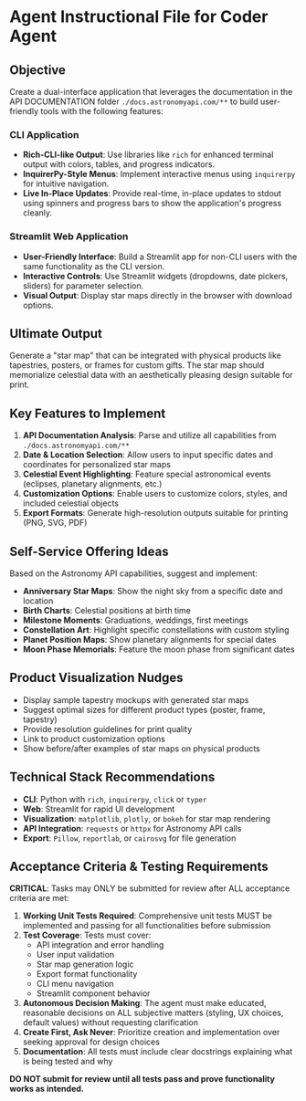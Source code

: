 # Agent Instructional File for Coder Agent

## Objective
Create a dual-interface application that leverages the documentation in the API DOCUMENTATION folder `./docs.astronomyapi.com/**` to build user-friendly tools with the following features:

### CLI Application
- **Rich-CLI-like Output**: Use libraries like `rich` for enhanced terminal output with colors, tables, and progress indicators.
- **InquirerPy-Style Menus**: Implement interactive menus using `inquirerpy` for intuitive navigation.
- **Live In-Place Updates**: Provide real-time, in-place updates to stdout using spinners and progress bars to show the application's progress cleanly.

### Streamlit Web Application
- **User-Friendly Interface**: Build a Streamlit app for non-CLI users with the same functionality as the CLI version.
- **Interactive Controls**: Use Streamlit widgets (dropdowns, date pickers, sliders) for parameter selection.
- **Visual Output**: Display star maps directly in the browser with download options.

## Ultimate Output
Generate a "star map" that can be integrated with physical products like tapestries, posters, or frames for custom gifts. The star map should memorialize celestial data with an aesthetically pleasing design suitable for print.

## Key Features to Implement
1. **API Documentation Analysis**: Parse and utilize all capabilities from `./docs.astronomyapi.com/**`
2. **Date & Location Selection**: Allow users to input specific dates and coordinates for personalized star maps
3. **Celestial Event Highlighting**: Feature special astronomical events (eclipses, planetary alignments, etc.)
4. **Customization Options**: Enable users to customize colors, styles, and included celestial objects
5. **Export Formats**: Generate high-resolution outputs suitable for printing (PNG, SVG, PDF)

## Self-Service Offering Ideas
Based on the Astronomy API capabilities, suggest and implement:
- **Anniversary Star Maps**: Show the night sky from a specific date and location
- **Birth Charts**: Celestial positions at birth time
- **Milestone Moments**: Graduations, weddings, first meetings
- **Constellation Art**: Highlight specific constellations with custom styling
- **Planet Position Maps**: Show planetary alignments for special dates
- **Moon Phase Memorials**: Feature the moon phase from significant dates

## Product Visualization Nudges
- Display sample tapestry mockups with generated star maps
- Suggest optimal sizes for different product types (poster, frame, tapestry)
- Provide resolution guidelines for print quality
- Link to product customization options
- Show before/after examples of star maps on physical products

## Technical Stack Recommendations
- **CLI**: Python with `rich`, `inquirerpy`, `click` or `typer`
- **Web**: Streamlit for rapid UI development
- **Visualization**: `matplotlib`, `plotly`, or `bokeh` for star map rendering
- **API Integration**: `requests` or `httpx` for Astronomy API calls
- **Export**: `Pillow`, `reportlab`, or `cairosvg` for file generation

## Acceptance Criteria & Testing Requirements

**CRITICAL**: Tasks may ONLY be submitted for review after ALL acceptance criteria are met:

1. **Working Unit Tests Required**: Comprehensive unit tests MUST be implemented and passing for all functionalities before submission
2. **Test Coverage**: Tests must cover:
    - API integration and error handling
    - User input validation
    - Star map generation logic
    - Export format functionality
    - CLI menu navigation
    - Streamlit component behavior
3. **Autonomous Decision Making**: The agent must make educated, reasonable decisions on ALL subjective matters (styling, UX choices, default values) without requesting clarification
4. **Create First, Ask Never**: Prioritize creation and implementation over seeking approval for design choices
5. **Documentation**: All tests must include clear docstrings explaining what is being tested and why

**DO NOT submit for review until all tests pass and prove functionality works as intended.**
